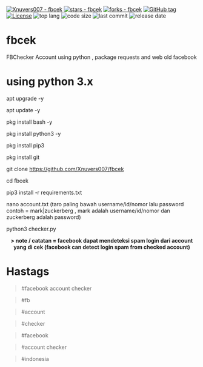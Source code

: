 [![Xnuvers007 - fbcek](https://img.shields.io/static/v1?label=Xnuvers007&message=fbcek&color=blue&logo=github)](https://github.com/Xnuvers007/fbcek "Go to GitHub repo")
[![stars - fbcek](https://img.shields.io/github/stars/Xnuvers007/fbcek?style=social)](https://github.com/Xnuvers007/fbcek)
[![forks - fbcek](https://img.shields.io/github/forks/Xnuvers007/fbcek?style=social)](https://github.com/Xnuvers007/fbcek)
[![GitHub tag](https://img.shields.io/github/tag/Xnuvers007/fbcek?include_prereleases=&sort=semver&color=blue)](https://github.com/Xnuvers007/fbcek/releases/)
[![License](https://img.shields.io/badge/License-MIT-blue)](#license)
![top lang](https://img.shields.io/github/languages/top/Xnuvers007/fbcek?logo=python&logoColor=red)
![code size](https://img.shields.io/github/repo-size/Xnuvers007/fbcek?logo=github&logoColor=blue)
![last commit](https://img.shields.io/github/last-commit/Xnuvers007/fbcek)
![release date](https://img.shields.io/github/release-date/Xnuvers007/fbcek?color=blue)


# fbcek
FBChecker Account using python , package requests and web old facebook

# using python 3.x

apt upgrade -y

apt update -y

pkg install bash -y

pkg install python3 -y

pkg install pip3

pkg install git

git clone https://github.com/Xnuvers007/fbcek

cd fbcek

pip3 install -r requirements.txt

nano account.txt (taro paling bawah username/id/nomor lalu password contoh = mark|zuckerberg , mark adalah username/id/nomor dan zuckerberg adalah password)

python3 checker.py


<center> <b> > note / catatan = facebook dapat mendeteksi spam login dari account yang di cek (facebook can detect login spam from checked account) </b> </center>

# Hastags

  > #facebook account checker
  
  > #fb
 
  > #account
 
  > #checker
 
  > #facebook
 
  > #account checker

  > #indonesia

